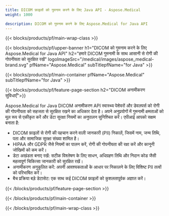 ```yaml
---
title: DICOM फ़ाइलों को गुमनाम करने के लिए Java API - Aspose.Medical
weight: 1000

description: DICOM को गुमनाम करने के लिए Aspose.Medical for Java API 
---
```


{{< blocks/products/pf/main-wrap-class >}}

{{< blocks/products/pf/upper-banner h1="DICOM को गुमनाम करने के लिए Aspose.Medical for Java API" h2="हमारे DICOM गुमनामी के साथ आसानी से रोगी की गोपनीयता को सुरक्षित रखें" logoImageSrc="/medical/images/aspose_medical-brand.svg" pfName="Aspose.Medical" subTitlepfName="for Java" >}}

{{< blocks/products/pf/main-container pfName="Aspose.Medical" subTitlepfName="for Java" >}}

{{< blocks/products/pf/feature-page-section h2="DICOM अनामीकरण सुविधाएँ">}}

<p>Aspose.Medical for Java DICOM अनामीकरण API स्वास्थ्य पेशेवरों और डेवलपर्स को रोगी की गोपनीयता को सहजता से सुरक्षित रखने का अधिकार देता है। अपने अनुप्रयोगों में गुमनामी क्षमताओं को मूल रूप से एकीकृत करें और डेटा सुरक्षा नियमों का अनुपालन सुनिश्चित करें। एपीआई आपको सक्षम बनाता है:</p>

<ul>
<li>DICOM फ़ाइलों से रोगी की पहचान करने वाली जानकारी (PII) निकालें, जिसमें नाम, जन्म तिथि, पता और सामाजिक सुरक्षा संख्या शामिल है।</li>
<li>HIPAA और GDPR जैसे नियमों का पालन करें, रोगी की गोपनीयता की रक्षा करें और कानूनी जोखिमों को कम करें।</li>
<li>डेटा अखंडता बनाए रखें: सटीक विश्लेषण के लिए साधन, अधिग्रहण तिथि और निदान कोड जैसी महत्वपूर्ण चिकित्सा जानकारी को सुरक्षित रखें।</li>
<li>अनामीकरण अनुकूलित करें: अपनी आवश्यकताओं के आधार पर निकालने के लिए विशिष्ट PII तत्वों को परिभाषित करें।</li>
<li>बैच प्रक्रिया बड़े डेटासेट: एक साथ कई DICOM फ़ाइलों को कुशलतापूर्वक अज्ञात करें।</li>
</ul>

{{< /blocks/products/pf/feature-page-section >}}

{{< /blocks/products/pf/main-container >}}

{{< /blocks/products/pf/main-wrap-class >}}